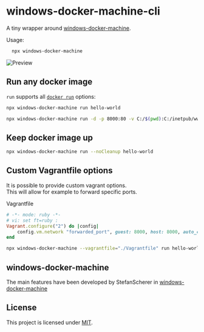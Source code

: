 # windows-docker-machine-cli

A tiny wrapper around [windows-docker-machine](https://github.com/StefanScherer/windows-docker-machine).

Usage:

```bash
  npx windows-docker-machine
```

![Preview](https://github.com/jantimon/windows-docker-machine-cli/blob/master/preview.gif?raw=true)

## Run any docker image

`run` supports all [`docker run`](https://docs.docker.com/engine/reference/run/) options:

```bash
npx windows-docker-machine run hello-world
```

```bash
npx windows-docker-machine run -d -p 8000:80 -v C:/$(pwd):C:/inetpub/wwwroot/content mcr.microsoft.com/windows/servercore/iis
```

## Keep docker image up

```bash
npx windows-docker-machine run --noCleanup hello-world
```

## Custom Vagrantfile options

It is possible to provide custom vagrant options.  
This will allow for example to forward specific ports.

Vagrantfile

```ruby
# -*- mode: ruby -*-
# vi: set ft=ruby :
Vagrant.configure("2") do |config|
    config.vm.network "forwarded_port", guest: 8000, host: 8000, auto_correct: true
end
```

```bash
npx windows-docker-machine --vagrantfile="./Vagrantfile" run hello-world
```

## windows-docker-machine

The main features have been developed by StefanScherer in [windows-docker-machine](https://github.com/StefanScherer/windows-docker-machine)

## License

This project is licensed under [MIT](https://github.com/jantimon/windows-docker-machine-cli/blob/master/LICENSE).